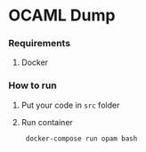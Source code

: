 # OCAML Dump

### Requirements

1. Docker

### How to run

1. Put your code in `src` folder

2. Run container

		docker-compose run opam bash
